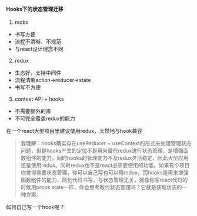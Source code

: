 <!--
 * @Author: dongqingming
 * @Date: 2019-12-06 17:18:28
 * @LastEditTime: 2019-12-06 17:19:42
 * @LastEditors: dongqingming
 * @Description: reactHooks.md
 * @FilePath: /articles/react/reactHooks.md
 * @no bug no code
 -->
#### Hooks下的状态管理迁移
1. mobx
  - 书写方便
  - 流程不清晰、不规范
  - 与react设计理念不同
2. redux
 - 生态好，支持中间件
 - 流程清晰action->reducer->state
 - 书写不方便
3. context API + hooks
  - 不需要额外的库
  - 不可完全覆盖redux的能力
  
在一个react大型项目里建议使用redux，天然地与hook兼容

> 我理解：hooks确实存在useReducer + useContext的形式来处理管理状态问题，但是hooks产生的定位不是用来替代redux进行状态管理，是增强函数组件的能力，同时hooks的管理能力不及redux灵活稳定，因此大型应用还是使用redux。同时redux也不是react必须要使用的功能。如果有个项目你觉得需要状态管理，你可以自己写也可以用redux，而hooks是用来增强函数组件的能力，简化代码书写，与状态管理无关，就像你写react代码的时候用props state一样，你会思考取代状态管理吗？它就是获取状态的一种方案。

如何自己写一个hook呢？ 